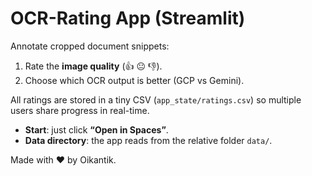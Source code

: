# OCR-Rating App (Streamlit)

Annotate cropped document snippets:
1. Rate the **image quality** (👍 😐 👎).
2. Choose which OCR output is better (GCP vs Gemini).

All ratings are stored in a tiny CSV (`app_state/ratings.csv`) so multiple
users share progress in real-time.

* **Start**: just click **“Open in Spaces”**.  
* **Data directory**: the app reads from the relative folder `data/`.

Made with ❤️ by Oikantik.
